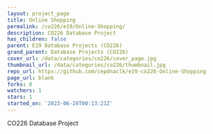 ```yaml
---
layout: project_page
title: Online Shopping
permalink: /co226/e19/Online-Shopping/
description: CO226 Database Project
has_children: false
parent: E19 Database Projects (CO226)
grand_parent: Database Projects (CO226)
cover_url: /data/categories/co226/cover_page.jpg
thumbnail_url: /data/categories/co226/thumbnail.jpg
repo_url: https://github.com/cepdnaclk/e19-co226-Online-Shopping
page_url: blank
forks: 0
watchers: 1
stars: 1
started_on: '2023-06-28T00:13:21Z'
---
```


CO226 Database Project